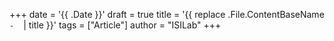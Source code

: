 +++
date = '{{ .Date }}'
draft = true
title = '{{ replace .File.ContentBaseName `-` ` ` | title }}'
tags =  ["Article"]
author = "ISILab"
+++